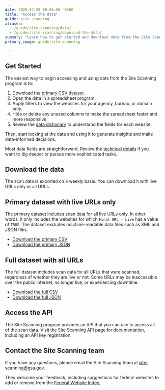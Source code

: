 ```yaml
---
date: 2020-07-28 09:00:00 -0500
title: "Access the data"
guide: site-scanning
aliases:
  - /guide/site-scanning/data/
  - /guides/site-scanning/download-the-data/
summary: "Learn how to get started and download data from the Site Scanning program."
primary_image: guide-site-scanning

---
```


## Get Started

The easiest way to begin accessing and using data from the Site Scanning program is to:
  1. Download the [primary CSV dataset](https://api.gsa.gov/technology/site-scanning/data/weekly-snapshot.csv).
  2. Open the data in a spreadsheet program.
  3. Apply filters to view the websites for your agency, bureau, or domain only.
  4. Hide or delete any unused columns to make the spreadsheet faster and more responsive.
  5. Review the [data dictionary](https://github.com/GSA/site-scanning-documentation/blob/main/data/Site_Scanning_Data_Dictionary.csv) to understand the fields for each website.

Then, start looking at the data and using it to generate insights and make data-informed decisions.

Most data fields are straightforward. Review the [technical details](https://digital.gov/guides/site-scanning/technical-details/) if you want to dig deeper or pursue more sophisticated tasks.

## Download the data

The scan data is exported on a weekly basis. You can download it with live URLs only or all URLs.

## Primary dataset with live URLs only

The primary dataset includes scan data for all live URLs only. In other words, it only includes the websites for which `Final URL - Live` has a value of `TRUE`. The dataset excludes machine-readable data files such as XML and JSON files.
* [Download the primary CSV](https://api.gsa.gov/technology/site-scanning/data/weekly-snapshot.csv)
* [Download the primary JSON](https://api.gsa.gov/technology/site-scanning/data/weekly-snapshot.json)

## Full dataset with all URLs

The  full dataset includes scan data for all URLs that were scanned, regardless of whether they are live or not. Some URLs may be inaccessible over the public internet, no longer live, or experiencing downtime.
* [Download the full CSV](https://api.gsa.gov/technology/site-scanning/data/weekly-snapshot-all.csv)
* [Download the full JSON](https://api.gsa.gov/technology/site-scanning/data/weekly-snapshot-all.json)

## Access the API

The Site Scanning program provides an API that you can use to access all of the scan data. Visit the [Site Scanning API](https://open.gsa.gov/api/site-scanning-api/) page for documentation, including an API key registration.

## Contact the Site Scanning team

If you have any questions, please email the Site Scanning team at [site-scanning@gsa.gov](mailto:site-scanning@gsa.gov).

They welcome your feedback, including suggestions for federal websites to add or remove from the [Federal Website Index.](https://github.com/GSA/federal-website-index)
